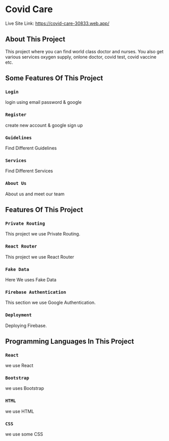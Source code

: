 # Covid Care

Live Site Link: https://covid-care-30833.web.app/

## About This Project

This project where you can find world class doctor and nurses. You also get various services oxygen supply, onlone doctor, covid test, covid vaccine etc.

## Some Features Of This Project

### `Login`

login using email password & google

### `Register`

create new account & google sign up

### `Guidelines`

Find Different Guidelines

### `Services`

Find Different Services

### `About Us`

About us and meet our team

## Features Of This Project

### `Private Routing`

This project we use Private Routing.

### `React Router`

This project we use React Router

### `Fake Data`

Here We uses Fake Data

### `Firebase Authentication`

This section we use Google Authentication.

### `Deployment`

Deploying Firebase.

## Programming Languages In This Project

### `React`

we use React

### `Bootstrap`

we uses Bootstrap

### `HTML`

we use HTML

### `CSS`

we use some CSS
